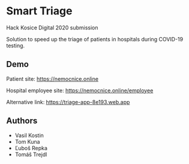 # Smart Triage

Hack Kosice Digital 2020 submission

Solution to speed up the triage of patients in hospitals during COVID-19 testing.

## Demo

Patient site: https://nemocnice.online

Hospital employee site: https://nemocnice.online/employee

Alternative link: https://triage-app-8e193.web.app

## Authors

- Vasil Kostin
- Tom Kuna
- Ľuboš Repka
- Tomáš Trejdl
